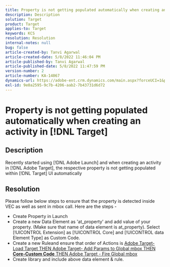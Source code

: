 ```yaml
---
title: Property is not getting populated automatically when creating an activity in [!DNL Target]
description: Description
solution: Target
product: Target
applies-to: Target
keywords: KCS
resolution: Resolution
internal-notes: null
bug: false
article-created-by: Tanvi Agarwal
article-created-date: 5/8/2022 11:46:04 PM
article-published-by: Tanvi Agarwal
article-published-date: 5/8/2022 11:47:59 PM
version-number: 2
article-number: KA-14067
dynamics-url: https://adobe-ent.crm.dynamics.com/main.aspx?forceUCI=1&pagetype=entityrecord&etn=knowledgearticle&id=31528a01-29cf-ec11-a7b5-0022480a8d10
exl-id: 9e0a2595-9c7b-4206-aab2-7b43731d6d72
---
```

# Property is not getting populated automatically when creating an activity in [!DNL Target]

## Description


Recently started using [!DNL Adobe Launch] and when creating an activity in [!DNL Adobe Target], the respective property is not getting populated within [!DNL Target] UI automatically


## Resolution


Please follow below steps to ensure that the property is detected inside VEC as well as sent in mbox call. Here are the steps -

- Create Property in Launch
- Create a new Data Element as 'at_property' and add value of your property. (Make sure that name of data element is at_property). Select [!UICONTROL Extension] as [!UICONTROL Core] and [!UICONTROL data Element Type] as Custom Code.
- Create a new Ruleand ensure that order of Actions is  <u>Adobe Target-Load Target THEN Adobe Target- Add Params to Global mbox THEN <b>Core-Custom Code</b> THEN Adobe Target - Fire Global mbox</u>
- Create library and include above data element & rule.

